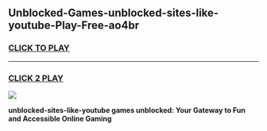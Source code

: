 
## Unblocked-Games-unblocked-sites-like-youtube-Play-Free-ao4br
<h3>
<a href="https://premium76.site?title=unblocked-sites-like-youtube&ref=12A">CLICK TO PLAY</a></h3>
<hr>

<h3>
<a href="https://premium76.site?title=unblocked-sites-like-youtube&ref=12A">CLICK 2 PLAY</a>
  
</h3>

<a href="https://premium76.site?title=unblocked-sites-like-youtube&ref=12A"><img src="https://clearcache.store/games.png"></a>


**unblocked-sites-like-youtube games unblocked: Your Gateway to Fun and Accessible Online Gaming**
